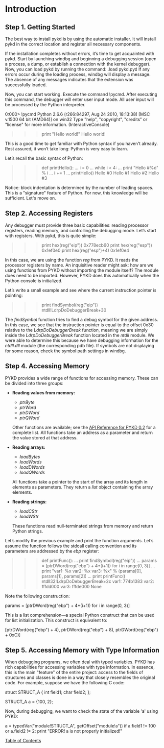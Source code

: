 # Introduction

## Step 1. Getting Started
The best way to install pykd is by using the automatic installer. It will install pykd in the correct location and register all necessary components.

If the installation completes without errors, it’s time to get acquainted with pykd. Start by launching windbg and beginning a debugging session (open a process, a dump, or establish a connection with the kernel debugger). Now, you can load pykd by running the command:
.load pykd.pyd
If any errors occur during the loading process, windbg will display a message. The absence of any messages indicates that the extension was successfully loaded.

Now, you can start working. Execute the command !pycmd. After executing this command, the debugger will enter user input mode. All user input will be processed by the Python interpreter.

0:000> !pycmd
Python 2.6.6 (r266:84297, Aug 24 2010, 18:13:38) [MSC v.1500 64 bit (AMD64)] on win32
Type "help", "copyright", "credits" or "license" for more information.
(InteractiveConsole)
>>> print "Hello world!"
Hello world!
>>>

This is a good time to get familiar with Python syntax if you haven't already. Rest assured, it won’t take long: Python is very easy to learn.

Let’s recall the basic syntax of Python:

>>> def printHello():
...     i = 0
...     while i < 4:
...         print "Hello #%d" % i
...         i += 1
... 
>>> printHello()
Hello #0
Hello #1
Hello #2
Hello #3
>>> 

Notice: block indentation is determined by the number of leading spaces. This is a "signature" feature of Python. For now, this knowledge will be sufficient. Let's move on.

## Step 2. Accessing Registers
Any debugger must provide three basic capabilities: reading processor registers, reading memory, and controlling the debugging mode. Let’s start with registers. With pykd, this is quite simple:

>>> print hex(reg("eip"))
0x778ecb60
>>> print hex(reg("esp"))
0x1ef0e0
>>> print hex(reg("esp")+4)
0x1ef0e4

In this case, we are using the function *reg* from PYKD. It reads the processor registers by name. An inquisitive reader might ask: how are we using functions from PYKD without importing the module itself? The module does need to be imported. However, PYKD does this automatically when the Python console is initialized.

Let’s write a small example and see where the current instruction pointer is pointing:

>>> print findSymbol(reg("eip"))
ntdll!LdrpDoDebuggerBreak+30

The *findSymbol* function tries to find a debug symbol for the given address. In this case, we see that the instruction pointer is equal to the offset 0x30 relative to the *LdrpDoDebuggerBreak* function, meaning we are simply inside the *LdrpDoDebuggerBreak* function located in the *ntdll* module. We were able to determine this because we have debugging information for the *ntdll.dll* module (the corresponding pdb file). If symbols are not displaying for some reason, check the symbol path settings in windbg.

## Step 4. Accessing Memory
PYKD provides a wide range of functions for accessing memory. These can be divided into three groups:
- **Reading values from memory:**
  - *ptrByte*
  - *ptrWord*
  - *ptrDWord*
  - *ptrQWord*
  
  Other functions are available; see the [API Reference for PYKD 0.2](#api-reference) for a complete list. All functions take an address as a parameter and return the value stored at that address.
  
- **Reading arrays:**
  - *loadBytes*
  - *loadWords*
  - *loadDWords*
  - *loadQWords*
  
  All functions take a pointer to the start of the array and its length in elements as parameters. They return a *list* object containing the array elements.
  
- **Reading strings:**
  - *loadCStr*
  - *loadWStr*
  
  These functions read null-terminated strings from memory and return Python strings.

Let’s modify the previous example and print the function arguments. Let’s assume the function follows the stdcall calling convention and its parameters are addressed by the *ebp* register:

>>> def printFunc():
...     print findSymbol(reg("eip"))
...     params = [ptrDWord(reg("ebp") + 4*(i+1)) for i in range(0, 3)]
...     print "var1: %x  var2: %x  var3:  %x" % (params[0], params[1], params[2])
... 
>>> print printFunc()
ntdll32!LdrpDoDebuggerBreak+2c
var1: 774b1383  var2: fffdd000  var3:  fffde000
None

Note the following construction:

params = [ptrDWord(reg("ebp") + 4*(i+1)) for i in range(0, 3)]

This is a list comprehension—a special Python construct that can be used for list initialization. This construct is equivalent to:

[ptrDWord(reg("ebp") + 4), ptrDWord(reg("ebp") + 8), ptrDWord(reg("ebp") + 0xC)]

## Step 5. Accessing Memory with Type Information
When debugging programs, we often deal with typed variables. PYKD has rich capabilities for accessing variables with type information. In essence, this is the main "feature" of the entire project: access to the fields of structures and classes is done in a way that closely resembles the original code. For example, suppose we have the following C code:

struct STRUCT_A {
  int field1;
  char field2;
};

STRUCT_A a = {100, 2};

Now, during debugging, we want to check the state of the variable 'a' using PYKD:

a = typedVar("module!STRUCT_A", getOffset("module!a"))
if a.field1 != 100 or a.field2 != 2:
    print "ERROR! a is not properly initialized!"

[Table of Contents](#table)
